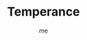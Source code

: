 ---
# basics
title     		 : "Temperance"
token					 : 'major-14'
card_type			 : '' # major, minor, court
layout				 : "tarot-card"
author    		 : 'me'
one_liner 		 : "Blending, synthesis, mediation, combination, harmony"
images				 : ['/assets/images/tarot/rws/rw-major-14.jpg']
keywords			 : ['blending', 'synthesis', 'mediation', 'combination', 'harmony']
url						 : 'tarot/cards/major-14'
aliases				 : ['temperance']

meaning_light  : "Bringing opposites together. Moderating your actions or emotions. Finding middle ground. Reaching compromises. Synthesizing solutions that please everyone involved. Using the old to make something new."

meaning_shadow : "Going to extremes. Disrupting group efforts. Ignoring healthy approaches to life. Becoming an addict. Practicing gluttony. Tearing something or someone apart. Breaking alliances."

# more detail
correspondence_suit 				: ""
correspondence_archetype 		: "The Mediator"
correspondence_hebrew 			: "Samekh/Foundation/60"
correspondence_element 			: ""
correspondence_planet 			: ""
correspondence_astrological : "Sagittarius"
correspondence_mystical 		: "The angel seen here may be the goddess Iris. By extension, priests, priesthoods, or the transfigured Christ."
correspondence_story 				: "The main character learns to moderate impulses or habits that limit his or her ability to solve the story’s central problem."

advice_relationships 	 : "Set superficial relationships aside. Pursue trust and deep intimacy—the subtle blending of two people into one. Bring people together. Commit to introductions, parties, or gatherings. Seek out groups."

advice_work 					 : "Many hands make work easier. Call meetings. Get input from every level at every step. If everyone has a hand in defining an effort, then everyone will feel ownership and investment. Moderate your tendency toward all-or-nothing work habits."

advice_spirituality 	 : "Some spiritual advisors recommend extreme practices, from fasting to abstinence, as a means of boosting spiritual awareness. Consider the potential value of moderation in all things. You can value what is right here, right now, without craving more or surpassing healthy limits."

advice_personal_growth : "Young people want to toss out tradition and forge ahead. Older people are more conservative. Between these extremes lies a healthier middle ground. Define the polarities and then ask, “What lies between?”"

advice_fortune_telling : "Someone’s using drugs or alcohol to excess. It’s time to get back on that diet."

questions	: ["Are you seeing things in black and white that might be more clearly seen as a spectrum?", "How might blending two opposites resolve your challenge today?", "What would happen if you broke down the situation?", "How can you avoid extremes?", "What do the different sides have in common?", "How might combining familiar things help me create something new?"]

# referenced in the symbols.toml data file
symbols	  : ['5', 'triangle-in-square', 'blended-cups', 'irises']

# metadata
suppress_topnav : true
related_cards 	: []

---